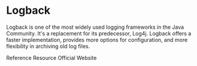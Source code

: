 # Logback

Logback is one of the most widely used logging frameworks in the Java Community. It's a replacement for its predecessor, Log4j. Logback offers a faster implementation, provides more options for configuration, and more flexibility in archiving old log files.

<ResourceGroupTitle>Reference Resource</ResourceGroupTitle>
<BadgeLink colorScheme='blue' badgeText='Official Website' href='https://logback.qos.ch/manual/configuration.html'>Official Website</BadgeLink>
